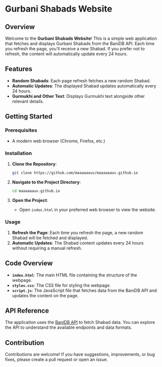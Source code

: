 # Gurbani Shabads Website

## Overview

Welcome to the **Gurbani Shabads Website**! This is a simple web application that fetches and displays Gurbani Shabads from the BaniDB API. Each time you refresh the page, you'll receive a new Shabad. If you prefer not to refresh, the content will automatically update every 24 hours.

## Features

- **Random Shabads**: Each page refresh fetches a new random Shabad.
- **Automatic Updates**: The displayed Shabad updates automatically every 24 hours.
- **Gurmukhi and Other Text**: Displays Gurmukhi text alongside other relevant details.


## Getting Started

### Prerequisites

- A modern web browser (Chrome, Firefox, etc.)

### Installation

1. **Clone the Repository**:
   ```bash
   git clone https://github.com/maaaaaauv/maaaaaauv.github.io
   ```

2. **Navigate to the Project Directory**:
   ```bash
   cd maaaaaauv.github.io
   ```

3. **Open the Project**:
   - Open `index.html` in your preferred web browser to view the website.

### Usage

1. **Refresh the Page**: Each time you refresh the page, a new random Shabad will be fetched and displayed.
2. **Automatic Updates**: The Shabad content updates every 24 hours without requiring a manual refresh.

## Code Overview

- **`index.html`**: The main HTML file containing the structure of the webpage.
- **`styles.css`**: The CSS file for styling the webpage.
- **`script.js`**: The JavaScript file that fetches data from the BaniDB API and updates the content on the page.

## API Reference

The application uses the [BaniDB API](https://api.banidb.com/v2/shabads/) to fetch Shabad data. You can explore the API to understand the available endpoints and data formats.

## Contribution

Contributions are welcome! If you have suggestions, improvements, or bug fixes, please create a pull request or open an issue.
